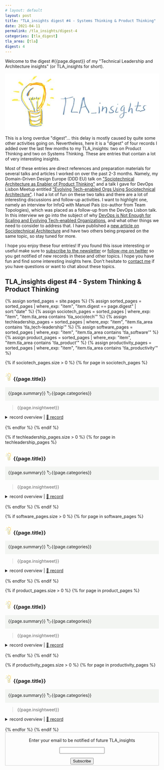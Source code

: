 ```yaml
---
# layout: default
layout: post
title: "TLA_insights digest #4 - Systems Thinking & Product Thinking"
date: 2021-04-11
permalink: /tla_insights/digest-4
categories: [tla_digest]
tla_area: [tla]
digest: 4
---
```


Welcome to the digest #{{page.digest}} of my "Technical Leadership and Architecture insights" (or TLA_insights for short).

![light](/assets/tla_insights-text.png)

This is a long overdue "digest"... this delay is mostly caused by quite some other activities going on. Nevertheless, here it is a "digest" of four records I added over the last few months to my TLA_insights: two on Product Thinking and two on Systems Thinking. These are entries that contain a lot of very interesting insights.

Most of these entries are direct references and preparation materials for several talks and articles I worked on over the past 2-3 months. Namely, my Domain-Driven Design Europe (DDD EU) talk on ["Sociotechnical Architecture as Enabler of Product Thinking"](https://esilva.net/talks/#sociotechnical-dddeu_2021) and a talk I gave for DevOps Lisbon Meetup entitled ["Evolving Tech-enabled Orgs Using Sociotechnical Architecture"](https://esilva.net/talks/#sociotechnical-devopslisbon_2021). I had a lot of fun on these two talks and there are a lot of interesting discussions and follow-up activities. I want to highlight one, namely an interview for InfoQ with Manuel Pais (co-author from Team Topologies), which was placed as a follow-up from the DevOps Lisbon talk. In this interview we go into the subject of why [DevOps is Not Enough for Scaling and Evolving Tech-enabled Organizations](https://www.infoq.com/articles/devops-not-enough-scaling-tech-driven-organizations/), and what other things we need to consider to address that. I have published a [new article on Sociotechnical Architecture](https://esilva.net/articles/evolve_tech_orgs_using_sociotech) and have two others being prepared on the same topic, so stay tuned for more.

I hope you enjoy these four entries! If you found this issue interesting or useful make sure to [subscribe to the newsletter](https://tinyletter.com/tla_insights) or [follow-me on twitter](https://twitter.com/emgsilva) so you get notified of new records in these and other topics. I hope you have fun and find some interesting insights here. Don't hesitate to [contact me](mailto:emgsilva@gmail.com) if you have questions or want to chat about these topics.

## <b>TLA_insights digest #4 - System Thinking & Product Thinking</b>

 {% assign sorted_pages = site.pages %}
 {% assign sorted_pages = sorted_pages | where_exp: "item", "item.digest == page.digest" | sort:"date" %}
 {% assign sociotech_pages = sorted_pages | where_exp: "item", "item.tla_area contains 'tla_sociotech'" %}
 {% assign techleadership_pages = sorted_pages | where_exp: "item", "item.tla_area contains 'tla_tech-leadership'" %}
 {% assign software_pages = sorted_pages | where_exp: "item", "item.tla_area contains 'tla_software'" %}
 {% assign product_pages = sorted_pages | where_exp: "item", "item.tla_area contains 'tla_product'" %}
 {% assign productivity_pages = sorted_pages | where_exp: "item", "item.tla_area contains 'tla_productivity'" %}

{% if sociotech_pages.size > 0 %}
{% for page in sociotech_pages %}
### ![light](/assets/light-bulb.png) {{page.title}}<br>
<div style="background-color: #f3f5f2 ; padding: 10px; border: 0px">
{{page.summary}} <span class="post-meta" > 🏷{{page.categories}}</span>
</div>

> {{page.insightweet}}

<details>
  <summary>record overview | <a href="{{ site.baseurl }}{{ page.url }}"> 🔗 record </a></summary>
  
  {{page.content}}
</details>
<br>
{% endfor %}
{% endif %}

{% if techleadership_pages.size > 0 %}
{% for page in techleadership_pages %}
### ![light](/assets/light-bulb.png) {{page.title}}<br>
<div style="background-color: #f3f5f2 ; padding: 10px; border: 0px">
{{page.summary}}  <span class="post-meta" > 🏷{{page.categories}}</span>
</div>

> {{page.insightweet}}

<details>
  <summary>record overview | <a href="{{ site.baseurl }}{{ page.url }}"> 🔗 record </a></summary>
  
  {{page.content}}
</details>
<br>
{% endfor %}
{% endif %}

{% if software_pages.size > 0 %}
{% for page in software_pages %}
### ![light](/assets/light-bulb.png) {{page.title}}<br>
<div style="background-color: #f3f5f2 ; padding: 10px; border: 0px">
{{page.summary}} <span class="post-meta" > 🏷{{page.categories}}</span>
</div>

> {{page.insightweet}}

<details>
  <summary>record overview | <a href="{{ site.baseurl }}{{ page.url }}"> 🔗 record </a></summary>
  
  {{page.content}}
</details>
<br>
{% endfor %}
{% endif %}

{% if product_pages.size > 0 %}
{% for page in product_pages %}
### ![light](/assets/light-bulb.png) {{page.title}}<br>
<div style="background-color: #f3f5f2 ; padding: 10px; border: 0px">
{{page.summary}} <span class="post-meta" > 🏷{{page.categories}}</span>
</div>

> {{page.insightweet}}

<details>
  <summary>record overview | <a href="{{ site.baseurl }}{{ page.url }}"> 🔗 record </a></summary>
  
  {{page.content}}
</details>
<br>
{% endfor %}
{% endif %}

{% if productivity_pages.size > 0 %}
{% for page in productivity_pages %}
### ![light](/assets/light-bulb.png) {{page.title}}<br>
<div style="background-color: #f3f5f2 ; padding: 10px; border: 0px">
{{page.summary}} <span class="post-meta" > 🏷{{page.categories}}</span>
</div>

> {{page.insightweet}}

<details>
  <summary>record overview | <a href="{{ site.baseurl }}{{ page.url }}"> 🔗 record </a></summary>
  
  {{page.content}}
</details>
<br>
{% endfor %}
{% endif %}

<form style="border:1px solid #ccc;padding:3px;text-align:center;" action="https://tinyletter.com/tla_insights"
    method="post" target="popupwindow"
    onsubmit="window.open('https://tinyletter.com/tla_insights', 'popupwindow', 'scrollbars=yes,width=800,height=600');return true">
    <p><label for="tlemail">Enter your email to be notified of future TLA_insights</label></p>
    <p><input type="text" style="width:140px" name="email" id="tlemail" /></p><input type="hidden" value="1"
      name="embed" /><input type="submit" value="Subscribe" />
</form>
